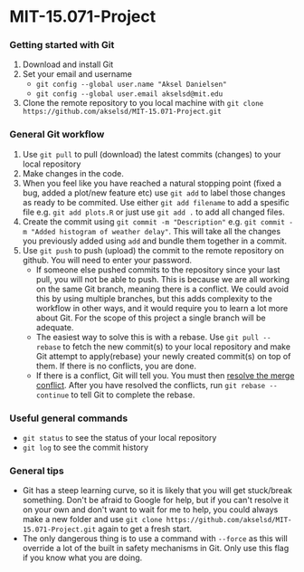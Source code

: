 # MIT-15.071-Project

### Getting started with Git
1. Download and install Git
2. Set your email and username
    - ```git config --global user.name "Aksel Danielsen"```
    - ```git config --global user.email akselsd@mit.edu```
3. Clone the remote repository to you local machine with ```git clone https://github.com/akselsd/MIT-15.071-Project.git```

### General Git workflow

1. Use ```git pull``` to pull (download) the latest commits (changes) to your local repository
2. Make changes in the code.
3. When you feel like you have reached a natural stopping point (fixed a bug, added a plot/new feature etc) use ```git add``` to label those changes as ready to be commited. Use either ```git add filename``` to add a spesific file e.g. ```git add plots.R``` or just use ```git add .``` to add all changed files. 
4. Create the commit using ```git commit -m "Description"``` e.g. ```git commit -m "Added histogram of weather delay"```. This will take all the changes you previously added using ```add``` and bundle them together in a commit. 
5. Use ```git push``` to push (upload) the commit to the remote repository on github. You will need to enter your password.
    - If someone else pushed commits to the repository since your last pull, you will not be able to push. This is because we are all working on the same Git branch, meaning there is a conflict. We could avoid this by using multiple branches, but this adds complexity to the workflow in other ways, and it would require you to learn a lot more about Git. For the scope of this project a single branch will be adequate.
    - The easiest way to solve this is with a rebase. Use ```git pull --rebase``` to fetch the new commit(s) to your local repository and make Git attempt to apply(rebase) your newly created commit(s) on top of them. If there is no conflicts, you are done.
    - If there is a conflict, Git will tell you. You must then [resolve the merge conflict](https://help.github.com/en/github/using-git/resolving-merge-conflicts-after-a-git-rebase). After you have resolved the conflicts, run ```git rebase --continue``` to tell Git to complete the rebase.

### Useful general commands
- ```git status``` to see the status of your local repository
- ```git log``` to see the commit history

### General tips
- Git has a steep learning curve, so it is likely that you will get stuck/break something. Don't be afraid to Google for help, but if you can't resolve it on your own and don't want to wait for me to help, you could always make a new folder and use ```git clone https://github.com/akselsd/MIT-15.071-Project.git``` again to get a fresh start.
- The only dangerous thing is to use a command with ```--force``` as this will override a lot of the built in safety mechanisms in Git. Only use this flag if you know what you are doing.
